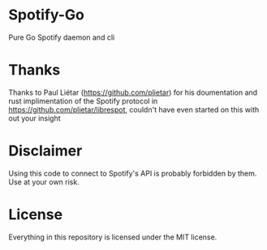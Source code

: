 # Spotify-Go

Pure Go Spotify daemon and cli

# Thanks

Thanks to Paul Liétar (https://github.com/plietar) for his doumentation and rust implimentation of the Spotify protocol in https://github.com/plietar/librespot, couldn't have even started on this with out your insight

# Disclaimer

Using this code to connect to Spotify's API is probably forbidden by them. Use at your own risk.

# License

Everything in this repository is licensed under the MIT license.
